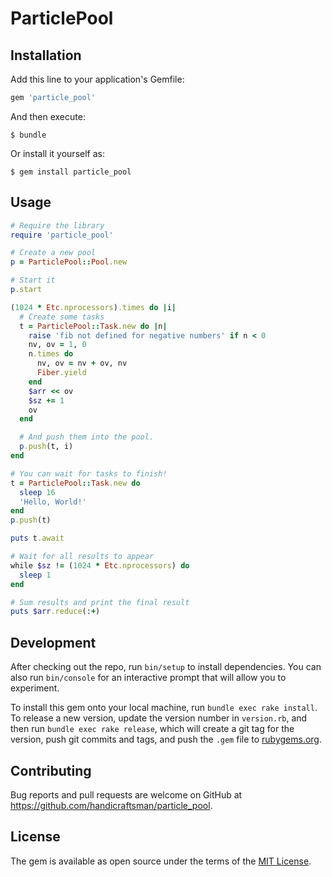 # ParticlePool

## Installation

Add this line to your application's Gemfile:

```ruby
gem 'particle_pool'
```

And then execute:

    $ bundle

Or install it yourself as:

    $ gem install particle_pool

## Usage

```ruby
# Require the library
require 'particle_pool'

# Create a new pool
p = ParticlePool::Pool.new

# Start it
p.start

(1024 * Etc.nprocessors).times do |i|
  # Create some tasks
  t = ParticlePool::Task.new do |n|
    raise 'fib not defined for negative numbers' if n < 0
    nv, ov = 1, 0
    n.times do
      nv, ov = nv + ov, nv
      Fiber.yield
    end
    $arr << ov
    $sz += 1
    ov
  end

  # And push them into the pool.
  p.push(t, i)
end

# You can wait for tasks to finish!
t = ParticlePool::Task.new do
  sleep 16
  'Hello, World!'
end
p.push(t)

puts t.await

# Wait for all results to appear
while $sz != (1024 * Etc.nprocessors) do
  sleep 1
end

# Sum results and print the final result
puts $arr.reduce(:+)
```

## Development

After checking out the repo, run `bin/setup` to install dependencies. You can also run `bin/console` for an interactive prompt that will allow you to experiment.

To install this gem onto your local machine, run `bundle exec rake install`. To release a new version, update the version number in `version.rb`, and then run `bundle exec rake release`, which will create a git tag for the version, push git commits and tags, and push the `.gem` file to [rubygems.org](https://rubygems.org).

## Contributing

Bug reports and pull requests are welcome on GitHub at https://github.com/handicraftsman/particle_pool.

## License

The gem is available as open source under the terms of the [MIT License](https://opensource.org/licenses/MIT).
